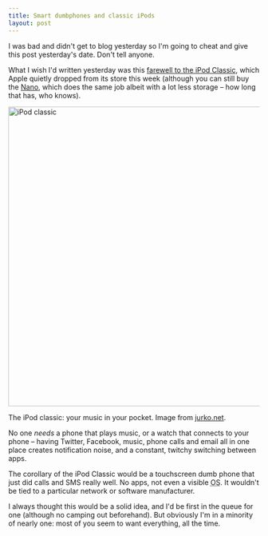 ```yaml
---
title: Smart dumbphones and classic iPods
layout: post
---
```


I was bad and didn't get to blog yesterday so I'm going to cheat and give this post yesterday's date. Don't tell anyone.

What I wish I'd written yesterday was this <a href="http://www.abccopywriting.com/2014/09/12/why-i-loved-the-ipod-classic">farewell to the iPod Classic</a>, which Apple quietly dropped from its store this week (although you can still buy the <a href="http://www.apple.com/uk/ipod-nano/">Nano</a>, which does the same job albeit with a lot less storage &#8211; how long that has, who knows).

<img src="https://dl.dropboxusercontent.com/u/6144461/assets/images/ipod-classic.jpg" height="600" width="960" alt="iPod classic" class="bleed">

<p class="figcaption">The iPod classic: your music in your pocket. Image from <a href="http://www.google.co.uk/url?sa=i&rct=j&q=&esrc=s&source=images&cd=&cad=rja&uact=8&docid=rYUub2Zk0ss2RM&tbnid=OA0IOIVuee3NtM:&ved=0CAQQjBw&url=http%3A%2F%2Fimg1.jurko.net%2Fwide%2Fwallpaper_2477.jpg&ei=4rYvVKj3EYnpaILugrAG&bvm=bv.76802529,d.d2s&psig=AFQjCNEWO-F5OPwQrzGC19l4qryzuGY5OA&ust=1412499547146153">jurko.net</a>.</p>

No one _needs_ a phone that plays music, or a watch that connects to your phone &#8211; having Twitter, Facebook, music, phone calls and email all in one place creates notification noise, and a constant, twitchy switching between apps.

The corollary of the iPod Classic would be a touchscreen dumb phone that just did calls and SMS really well. No apps, not even a visible <abbr title="Operating System">OS</abbr>. It wouldn't be tied to a particular network or software manufacturer.

I always thought this would be a solid idea, and I'd be first in the queue for one (although no camping out beforehand). But obviously I'm in a minority of nearly one: most of you seem to want everything, all the time.